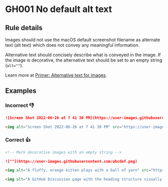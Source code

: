 # GH001 No default alt text

## Rule details

Images should not use the macOS default screenshot filename as alternate text (alt text) which does not convey any meaningful information.

Alternative text should concisely describe what is conveyed in the image. If the image is decorative, the alternative text should be set to an empty string (`alt=""`).

Learn more at [Primer: Alternative text for images](https://primer.style/design/accessibility/alternative-text-for-images).

## Examples

### Incorrect 👎

```md
![Screen Shot 2022-06-26 at 7 41 30 PM](https://user-images.githubusercontent.com/abcdef.png)
```

```md
<img alt="Screen Shot 2022-06-26 at 7 41 30 PM" src="https://user-images.githubusercontent.com/abcdef.png">
```

### Correct 👍

```md
<!-- Mark decorative images with an empty string -->

![""](https://user-images.githubusercontent.com/abcdef.png)
```

```md
<img alt="A fluffy, orange kitten plays with a ball of yarn" src="https://user-images.githubusercontent.com/defgh.png">
```

```md
<img alt="A GitHub Discussion page with the heading structure visually surfaced with a text overlay" src="https://user-images.githubusercontent.com/xyz.png">
```

